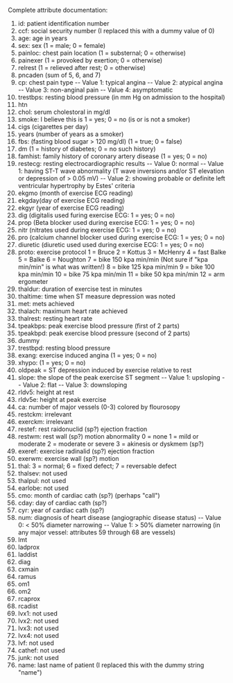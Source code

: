 Complete attribute documentation:
1. id: patient identification number
2. ccf: social security number (I replaced this with a dummy value of 0)
3. age: age in years
4. sex: sex (1 = male; 0 = female)
5. painloc: chest pain location (1 = substernal; 0 = otherwise)
6. painexer (1 = provoked by exertion; 0 = otherwise)
7. relrest (1 = relieved after rest; 0 = otherwise)
8. pncaden (sum of 5, 6, and 7)
9. cp: chest pain type
-- Value 1: typical angina
-- Value 2: atypical angina
-- Value 3: non-anginal pain
-- Value 4: asymptomatic
10. trestbps: resting blood pressure (in mm Hg on admission to the hospital)
11. htn
12. chol: serum cholestoral in mg/dl
13. smoke: I believe this is 1 = yes; 0 = no (is or is not a smoker)
14. cigs (cigarettes per day)
15. years (number of years as a smoker)
16. fbs: (fasting blood sugar > 120 mg/dl) (1 = true; 0 = false)
17. dm (1 = history of diabetes; 0 = no such history)
18. famhist: family history of coronary artery disease (1 = yes; 0 = no)
19. restecg: resting electrocardiographic results
-- Value 0: normal
-- Value 1: having ST-T wave abnormality (T wave inversions and/or ST elevation or depression of > 0.05 mV)
-- Value 2: showing probable or definite left ventricular hypertrophy by Estes' criteria
20. ekgmo (month of exercise ECG reading)
21. ekgday(day of exercise ECG reading)
22. ekgyr (year of exercise ECG reading)
23. dig (digitalis used furing exercise ECG: 1 = yes; 0 = no)
24. prop (Beta blocker used during exercise ECG: 1 = yes; 0 = no)
25. nitr (nitrates used during exercise ECG: 1 = yes; 0 = no)
26. pro (calcium channel blocker used during exercise ECG: 1 = yes; 0 = no)
27. diuretic (diuretic used used during exercise ECG: 1 = yes; 0 = no)
28. proto: exercise protocol
1 = Bruce
2 = Kottus
3 = McHenry
4 = fast Balke
5 = Balke
6 = Noughton
7 = bike 150 kpa min/min (Not sure if "kpa min/min" is what was written!)
8 = bike 125 kpa min/min
9 = bike 100 kpa min/min
10 = bike 75 kpa min/min
11 = bike 50 kpa min/min
12 = arm ergometer
29. thaldur: duration of exercise test in minutes
30. thaltime: time when ST measure depression was noted
31. met: mets achieved
32. thalach: maximum heart rate achieved
33. thalrest: resting heart rate
34. tpeakbps: peak exercise blood pressure (first of 2 parts)
35. tpeakbpd: peak exercise blood pressure (second of 2 parts)
36. dummy
37. trestbpd: resting blood pressure
38. exang: exercise induced angina (1 = yes; 0 = no)
39. xhypo: (1 = yes; 0 = no)
40. oldpeak = ST depression induced by exercise relative to rest
41. slope: the slope of the peak exercise ST segment
-- Value 1: upsloping
-- Value 2: flat
-- Value 3: downsloping
42. rldv5: height at rest
43. rldv5e: height at peak exercise
44. ca: number of major vessels (0-3) colored by flourosopy
45. restckm: irrelevant
46. exerckm: irrelevant
47. restef: rest raidonuclid (sp?) ejection fraction
48. restwm: rest wall (sp?) motion abnormality
0 = none
1 = mild or moderate
2 = moderate or severe
3 = akinesis or dyskmem (sp?)
49. exeref: exercise radinalid (sp?) ejection fraction
50. exerwm: exercise wall (sp?) motion
51. thal: 3 = normal; 6 = fixed defect; 7 = reversable defect
52. thalsev: not used
53. thalpul: not used
54. earlobe: not used
55. cmo: month of cardiac cath (sp?) (perhaps "call")
56. cday: day of cardiac cath (sp?)
57. cyr: year of cardiac cath (sp?)
58. num: diagnosis of heart disease (angiographic disease status)
-- Value 0: < 50% diameter narrowing
-- Value 1: > 50% diameter narrowing
(in any major vessel: attributes 59 through 68 are vessels)
59. lmt
60. ladprox
61. laddist
62. diag
63. cxmain
64. ramus
65. om1
66. om2
67. rcaprox
68. rcadist
69. lvx1: not used
70. lvx2: not used
71. lvx3: not used
72. lvx4: not used
73. lvf: not used
74. cathef: not used
75. junk: not used
76. name: last name of patient (I replaced this with the dummy string "name")
